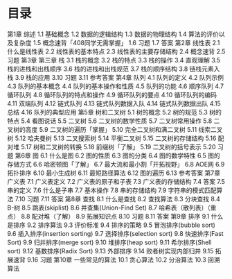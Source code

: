 # 目录
第1章 综述
  1.1 基础概念
  1.2 数据的逻辑结构
  1.3 数据的物理结构
  1.4 算法的评价以及复杂度
  1.5 概念速背「408同学无需掌握」
  1.6 习题
  1.7 答案
第2章 线性表
  2.1 什么是线性表
  2.2 线性表的基本特点
  2.3 线性表的主要存储结构
  2.4 概念速背
  2.5 习题
第3章 第三章 栈
  3.1 栈的概念
  3.2 栈的特点
  3.3 栈的操作
  3.4 直观理解
  3.5 栈的进栈和出栈顺序
  3.6 栈的进栈和出栈规范
  3.7 栈的顺序结构
  3.8 链栈元素入栈
  3.9 栈的应用
  3.10 习题
  3.11 参考答案
第4章 队列
  4.1 队列的定义
  4.2 队列示例
  4.3 队列的基本概念
  4.4 队列的基本操作和性质
  4.5 队列的功能
  4.6 顺序队列
  4.7 循环队列
  4.8 循环队列的特点和操作
  4.9 循环队列的要点
  4.10 循环队列的编码
  4.11 双端队列
  4.12 链式队列
  4.13 链式队列数据入队
  4.14 链式队列数据出队
  4.15 总结
  4.16 队列的典型应用
第5章 树和二叉树
  5.1 树的概念
  5.2 树的规范
  5.3 树的特点
  5.4 看图说话
  5.5 二叉树
  5.6 二叉树的数学性质
  5.7 二叉树常用操作
  5.8 二叉树的高度
  5.9 二叉树的遍历「掌握」
  5.10 完全二叉树和满二叉树
  5.11 线索二叉树
  5.12 哈夫曼树
  5.13 二叉搜索树
  5.14 平衡二叉树
  5.15 二叉树的存储结构
  5.16 配对堆
  5.17 树和二叉树的转换
  5.18 前缀树「了解」
  5.19 二叉树的括号表示
  5.20 习题
第6章 图
  6.1 什么是图
  6.2 图的性质
  6.3 图的分类
  6.4 图的数学特性
  6.5 图的存储方式
  6.6 哈密顿图「了解」
  6.7 最大流和最小割「开拓视野」
  6.8 AOE网
  6.9 拓扑排序
  6.10 最小生成树
  6.11 最短路径算法
  6.12 图的遍历
  6.13 参考答案
第7章 广义表
  7.1 广义表定义
  7.2 广义表的原子和子表
  7.3 广义表的存储结构
  7.4 答案
  7.5 串的定义
  7.6 什么是子串
  7.7 基本操作
  7.8 串的存储结构
  7.9 字符串的模式匹配算法
  7.10 习题
  7.11 答案
第8章 查找
  8.1 什么是查找
  8.2 查找算法
  8.3 分块查找
  8.4 B-树
  8.5 跳表(skiplist)
  8.6 并查集(Union-Find Set)
  8.7 哈希表（散列表）（重点）
  8.8 配对堆（了解）
  8.9 拓展知识点
  8.10 习题
  8.11 答案
第9章 排序
  9.1 什么是排序
  9.2 排序算法
  9.3 评价标准
  9.4 排序的策略
  9.5 冒泡排序(bubble sort)
  9.6 插入排序(insertion sorting)
  9.7 选择排序(selection sort)
  9.8 快速排序(Fast Sort)
  9.9 归并排序(merge sort)
  9.10 堆排序(heap sort)
  9.11 希尔排序(Shell sort)
  9.12 基数排序(Radix Sort)
  9.13 外部排序
  9.14 败者树实现内部归并
  9.15 拓展速背
  9.16 习题
第10章 一些常见的算法
  10.1 贪心算法
  10.2 分治算法
  10.3 回溯算法
